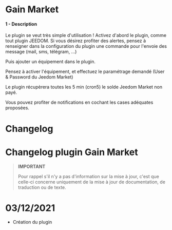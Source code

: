# Gain Market

#### 1 - Description
Le plugin se veut très simple d'utilisation ! 
Activez d'abord le plugin, comme tout plugin JEEDOM. Si vous désirez profiter des alertes, pensez à renseigner dans la configuration du plugin une commande pour l'envoie des message (mail, sms, télégram, ...)

Puis ajouter un équipement dans le plugin.

Pensez à activer l'équipement, et effectuez le paramétrage demandé (User & Password du Jeedom Market)

Le plugin récupèrera toutes les 5 min (cron5) le solde Jeedom Market non payé.

Vous pouvez profiter de notifications en cochant les cases adéquates proposées.

# Changelog <a name="changelog"></a>
# Changelog plugin Gain Market

>**IMPORTANT**
>
>Pour rappel s'il n'y a pas d'information sur la mise à jour, c'est que celle-ci concerne uniquement de la mise à jour de documentation, de traduction ou de texte.

# 03/12/2021
- Création du plugin
